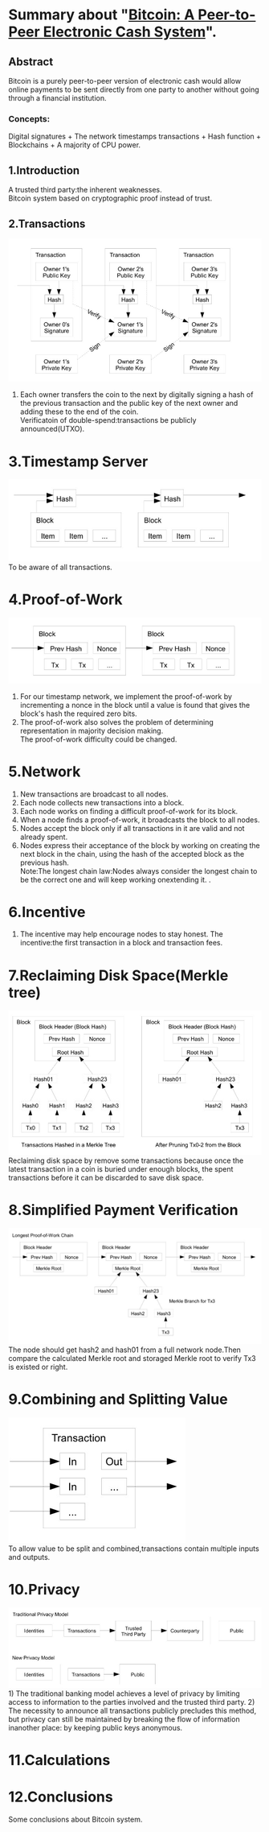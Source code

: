 # Summary about "[Bitcoin: A Peer-to-Peer Electronic Cash System](https://bitcoin.org/bitcoin.pdf)".

## Abstract
Bitcoin is a  purely peer-to-peer version of electronic cash would allow online payments to be sent directly from one party to another without going through a financial institution. 
### Concepts:
Digital signatures + The network timestamps transactions + Hash function + Blockchains + A majority of CPU power.


## 1.Introduction
A trusted third party:the inherent weaknesses.\
Bitcoin system based on cryptographic proof instead of trust.

## 2.Transactions
<img title="a title" alt="Alt text" src="/images/Transactions.jpg"> 

1) Each owner transfers the coin to the next by digitally signing a hash of the previous transaction and the public key of the next owner and adding these to the end of the coin. \
Verificatoin of double-spend:transactions be publicly announced(UTXO).

# 3.Timestamp Server
<img title="a title" alt="Alt text" src="/images/TimestampServer.jpg">\
To be aware of all transactions.

# 4.Proof-of-Work
<img title="a title" alt="Alt text" src="/images/Proof-of-Work.jpg">

1) For our timestamp network, we implement the proof-of-work by incrementing a nonce in the block until a value is found that gives the block's hash the required zero bits.
2) The proof-of-work also solves the problem of determining representation in majority decision making.\
The proof-of-work difficulty could be changed.

# 5.Network
1) New transactions are broadcast to all nodes.
2) Each node collects new transactions into a block.
3) Each node works on finding a difficult proof-of-work for its block.
4) When a node finds a proof-of-work, it broadcasts the block to all nodes.
5) Nodes accept the block only if all transactions in it are valid and not already spent.
6) Nodes express their acceptance of the block by working on creating the next block in the chain, using the hash of the accepted block as the previous hash.\
Note:The longest chain law:Nodes always consider the longest chain to be the correct one and will keep working onextending it. .

# 6.Incentive
1) The incentive may help encourage nodes to stay honest.
The incentive:the first transaction in a block and transaction fees.


# 7.Reclaiming Disk Space(Merkle tree)
<img title="a title" alt="Alt text" src="/images/ReclaimingDiskSpace.jpg">
Reclaiming disk space by remove some transactions because once the latest transaction in a coin is buried under enough blocks, the spent transactions before
it can be discarded to save disk space. 

# 8.Simplified Payment Verification
<img title="a title" alt="Alt text" src="/images/SimplifiedPaymentVerification.jpg">\
The node should get hash2 and hash01 from a full network node.Then compare the calculated Merkle root and storaged Merkle root to verify Tx3 is existed or right.

# 9.Combining and Splitting Value
<img title="a title" alt="Alt text" src="/images/CombiningandSplittingValue.jpg">\
To allow value to be split and combined,transactions contain multiple inputs and outputs. 

# 10.Privacy
<img title="a title" alt="Alt text" src="/images/Privacy.jpg"> 
1) The traditional banking model achieves a level of privacy by limiting access to information to the parties involved and the trusted third party. 
2) The necessity to announce all transactions publicly precludes this method, but privacy can still be maintained by breaking the flow of information inanother place: by keeping public keys anonymous.

# 11.Calculations

# 12.Conclusions
Some conclusions about Bitcoin system.
